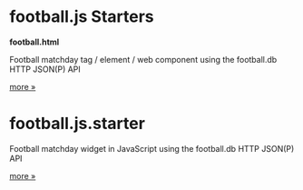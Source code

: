 # football.js Starters



**football.html**

Football matchday tag / element / web component using the football.db HTTP JSON(P) API

[more »](football.html)



# football.js.starter

Football matchday widget in JavaScript using the football.db HTTP JSON(P) API


[more »](football.js.starter)



